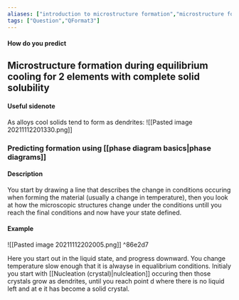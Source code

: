 ```yaml
---
aliases: ["introduction to microstructure formation","microstructure formation prediction basic",""]
tags: ["Question","QFormat3"]
---
```


#### How do you predict
## Microstructure formation during equilibrium cooling for 2 elements with complete solid solubility
#### Useful sidenote
As alloys cool solids tend to form as dendrites:
![[Pasted image 20211112201330.png]]

### Predicting formation using [[phase diagram basics|phase diagrams]]
#### Description
You start by drawing a line that describes the change in conditions occuring when forming the material (usually a change in temperature), then you look at how the microscopic structures change under the conditions untill you reach the final conditions and now have your state defined.

#### Example
![[Pasted image 20211112202005.png]] ^86e2d7

Here you start out in the liquid state, and progress downward. You change temperature slow enough that it is alwayse in equalibrium conditions. Initialy you start with [[Nucleation (crystal)|nulcleation]] occuring then those crystals grow as dendrites, until you reach point d where there is no liquid left and at e it has become a solid crystal.
